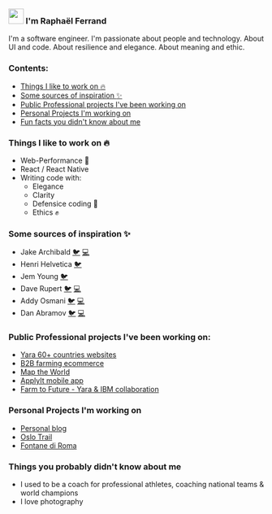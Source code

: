 ### <img src="https://raw.githubusercontent.com/iampavangandhi/iampavangandhi/master/gifs/Hi.gif" width="30px"> I'm Raphaël Ferrand

I'm a software engineer. I'm passionate about people and technology. About UI and code. About resilience and elegance. About meaning and ethic.

### Contents:
  - [Things I like to work on :fire:](#things-i-like-to-work-on-)
  - [Some sources of inspiration :sparkles:](#some-sources-of-inspiration-)
  - [Public Professional projects I've been working on](#public-professional-projects-i've-been-working-on-)
  - [Personal Projects I'm working on](#personal-Projects-i'm-working-on-)
  - [Fun facts you didn't know about me](#things-you-probably-didn't-know-about-me-)

### Things I like to work on :fire:

  - Web-Performance :rocket:
  - React / React Native
  - Writing code with:
    - Elegance
    - Clarity
    - Defensice coding :punch:
    - Ethics :fist:

### Some sources of inspiration :sparkles:
  - Jake Archibald [:bird:](https://twitter.com/jaffathecake) [:computer:](https://jakearchibald.com/)
  - Henri Helvetica [:bird:](https://twitter.com/HenriHelvetica)
  - Jem Young [:bird:](https://twitter.com/JemYoung)
  - Dave Rupert [:bird:](https://twitter.com/davatron5000) [:computer:](https://daverupert.com/)
  - Addy Osmani [:bird:](https://twitter.com/addyosmani) [:computer:](https://addyosmani.com/)
  - Dan Abramov [:bird:](https://twitter.com/dan_abramov) [:computer:](https://overreacted.io/)

### Public Professional projects I've been working on:
  - [Yara 60+ countries websites](https://www.yara.com/)
  - [B2B farming ecommerce](https://rfq.myyara.com/es-co)
  - [Map the World](https://maptheworld.no/)
  - [ApplyIt mobile app](https://apps.apple.com/us/app/yara-applyit/id1447504543)
  - [Farm to Future - Yara & IBM collaboration](https://opendata.farm/)

### Personal Projects I'm working on
  - [Personal blog](https://raphaelferrand.netlify.com)
  - [Oslo Trail](https://oslo-trail.netlify.app/)
  - [Fontane di Roma](https://fontane-di-roma.netlify.app/)

### Things you probably didn't know about me
  - I used to be a coach for professional athletes, coaching national teams & world champions
  - I love photography